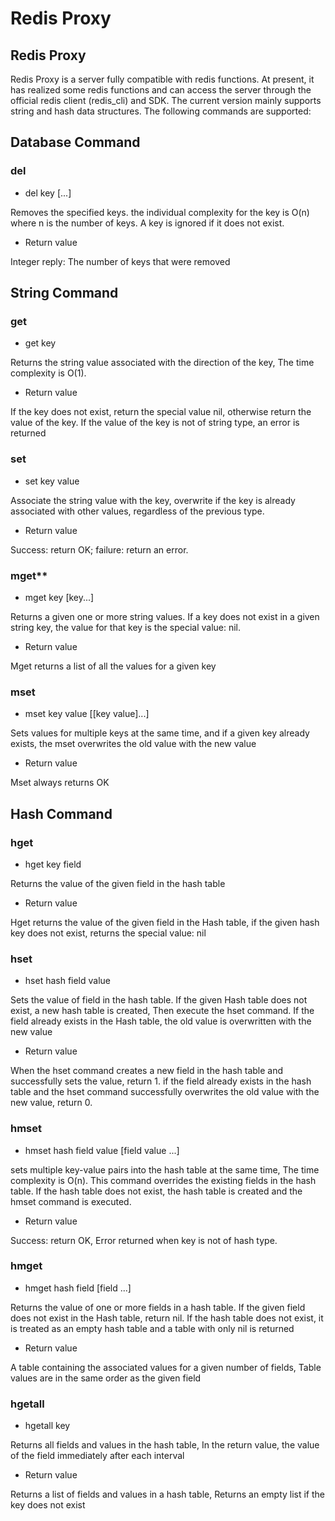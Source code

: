 # Redis Proxy

## Redis Proxy

Redis Proxy is a server fully compatible with redis functions. At present, it has realized some redis functions and can access the server through the official redis client (redis_cli) and SDK. The current version mainly supports string and hash data structures. The following commands are supported:


## Database Command

### del
 * del key [...]
 
 Removes the specified keys. the individual complexity for the key is O(n) where n is the number of keys. A key is ignored if it does not exist.

 * Return value

 Integer reply: The number of keys that were removed


## String Command

### get
 * get key
 
 Returns the string value associated with the direction of the key, The time complexity is O(1).

 * Return value

 If the key does not exist, return the special value nil, otherwise return the value of the key. If the value of the key is not of string type, an error is returned

### set
 * set key value

 Associate the string value with the key, overwrite if the key is already associated with other values, regardless of the previous type.

 * Return value

 Success: return OK; failure: return an error.

### mget**
 * mget key [key...]

Returns a given one or more string values. If a key does not exist in a given string key, the value for that key is the special value: nil.

 * Return value

Mget returns a list of all the values for a given key

### mset
 * mset key value [[key value]...]

 Sets values for multiple keys at the same time, and if a given key already exists, the mset overwrites the old value with the new value

 * Return value
 
 Mset always returns OK

## Hash Command

### hget
 * hget key field

 Returns the value of the given field in the hash table

 * Return value
 
 Hget returns the value of the given field in the Hash table,  if the given hash key does not exist, returns the special value: nil

### hset
 * hset hash field value

 Sets the value of field in the hash table. If the given Hash table does not exist, a new hash table is created, Then execute the hset command. If the field already exists in the Hash table, the old value is overwritten with the new value

 * Return value

 When the hset command creates a new field in the hash table and successfully sets the value, return 1. if the field already exists in the hash table and the hset command successfully overwrites the old value with the new value, return 0.

### hmset
 * hmset hash field value [field value ...]

 sets multiple key-value pairs into the hash table at the same time, The time complexity is O(n). This command overrides the existing fields in the hash table. If the hash table does not exist, the hash table is created and the hmset command is executed.

 * Return value

 Success: return OK, Error returned when key is not of hash type.

### hmget
 * hmget hash field [field ...]

 Returns the value of one or more fields in a hash table. If the given field does not exist in the Hash table, return nil. If the hash table does not exist, it is treated as an empty hash table and a table with only nil is returned

 * Return value

 A table containing the associated values for a given number of fields, Table values are in the same order as the given field

### hgetall
 * hgetall key

 Returns all fields and values in the hash table, In the return value, the value of the field immediately after each interval

 * Return value

 Returns a list of fields and values in a hash table, Returns an empty list if the key does not exist
